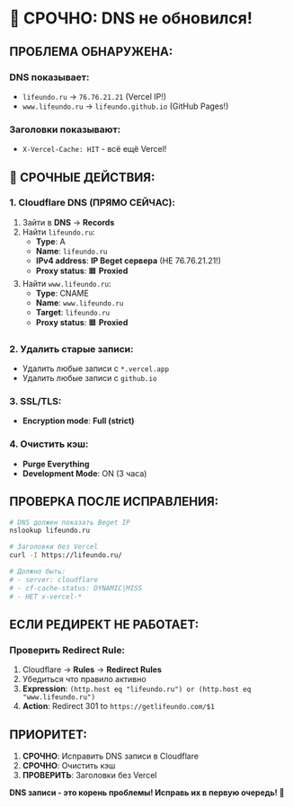 # 🚨 СРОЧНО: DNS не обновился!

## **ПРОБЛЕМА ОБНАРУЖЕНА:**

### **DNS показывает:**
- `lifeundo.ru` → `76.76.21.21` (Vercel IP!)
- `www.lifeundo.ru` → `lifeundo.github.io` (GitHub Pages!)

### **Заголовки показывают:**
- `X-Vercel-Cache: HIT` - всё ещё Vercel!

## **🚨 СРОЧНЫЕ ДЕЙСТВИЯ:**

### **1. Cloudflare DNS (ПРЯМО СЕЙЧАС):**
1. Зайти в **DNS** → **Records**
2. Найти `lifeundo.ru`:
   - **Type**: A
   - **Name**: `lifeundo.ru`
   - **IPv4 address**: **IP Beget сервера** (НЕ 76.76.21.21!)
   - **Proxy status**: 🟧 **Proxied**
3. Найти `www.lifeundo.ru`:
   - **Type**: CNAME
   - **Name**: `www.lifeundo.ru`
   - **Target**: `lifeundo.ru`
   - **Proxy status**: 🟧 **Proxied**

### **2. Удалить старые записи:**
- Удалить любые записи с `*.vercel.app`
- Удалить любые записи с `github.io`

### **3. SSL/TLS:**
- **Encryption mode**: **Full (strict)**

### **4. Очистить кэш:**
- **Purge Everything**
- **Development Mode**: ON (3 часа)

## **ПРОВЕРКА ПОСЛЕ ИСПРАВЛЕНИЯ:**

```bash
# DNS должен показать Beget IP
nslookup lifeundo.ru

# Заголовки без Vercel
curl -I https://lifeundo.ru/

# Должно быть:
# - server: cloudflare
# - cf-cache-status: DYNAMIC|MISS
# - НЕТ x-vercel-*
```

## **ЕСЛИ РЕДИРЕКТ НЕ РАБОТАЕТ:**

### **Проверить Redirect Rule:**
1. Cloudflare → **Rules** → **Redirect Rules**
2. Убедиться что правило активно
3. **Expression**: `(http.host eq "lifeundo.ru") or (http.host eq "www.lifeundo.ru")`
4. **Action**: Redirect 301 to `https://getlifeundo.com/$1`

## **ПРИОРИТЕТ:**

1. **СРОЧНО**: Исправить DNS записи в Cloudflare
2. **СРОЧНО**: Очистить кэш
3. **ПРОВЕРИТЬ**: Заголовки без Vercel

**DNS записи - это корень проблемы! Исправь их в первую очередь! 🚨**


